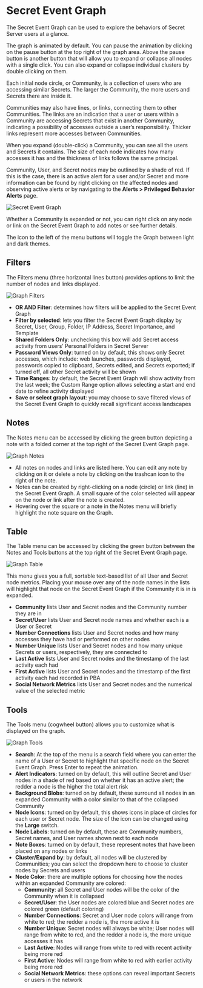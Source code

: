﻿[title]: # (Secret Event Graph)
[tags]: # (Secret Server,Privileged Behavior Analytics,PBA,Operations,Secret Event Graph)
[priority]: # (4050)

# Secret Event Graph

The Secret Event Graph can be used to explore the behaviors of Secret Server users at a glance.

The graph is animated by default. You can pause the animation by clicking on the pause button at the top right of the graph area. Above the pause button is another button that will allow you to expand or collapse all nodes with a single click. You can also expand or collapse individual clusters by double clicking on them.

Each initial node circle, or Community, is a collection of users who are accessing similar Secrets. The larger the Community, the more users and Secrets there are inside it.

Communities may also have lines, or links, connecting them to other Communities. The links are an indication that a user or users within a Community are accessing Secrets that exist in another Community, indicating a possibility of accesses outside a user’s responsibility. Thicker links represent more accesses between Communities.

When you expand (double-click) a Community, you can see all the users and Secrets it contains. The size of each node indicates how many accesses it has and the thickness of links follows the same principal.

Community, User, and Secret nodes may be outlined by a shade of red. If this is the case, there is an active alert for a user and/or Secret and more information can be found by right clicking on the affected nodes and observing active alerts or by navigating to the **Alerts > Privileged Behavior Alerts** page.

![Secret Event Graph](images/08-secret-event-graph.png)

Whether a Community is expanded or not, you can right click on any node or link on the Secret Event Graph to add notes or see further details.

The icon to the left of the menu buttons will toggle the Graph between light and dark themes.

## Filters

The Filters menu (three horizontal lines button) provides options to limit the number of nodes and links displayed.

![Graph Filters](images/filters.jpg)

* **OR AND Filter**: determines how filters will be applied to the Secret Event Graph
* **Filter by selected**: lets you filter the Secret Event Graph display by Secret, User, Group, Folder, IP Address, Secret Importance, and Template
* **Shared Folders Only**: unchecking this box will add Secret access activity from users’ Personal Folders in Secret Server
* **Password Views Only**: turned on by default, this shows only Secret accesses, which include: web launches, passwords displayed, passwords copied to clipboard, Secrets edited, and Secrets exported; if turned off, all other Secret activity will be shown
* **Time Ranges**: by default, the Secret Event Graph will show activity from the last week; the Custom Range option allows selecting a start and end date to refine activity displayed
* **Save or select graph layout**: you may choose to save filtered views of the Secret Event Graph to quickly recall significant access landscapes

## Notes

The Notes menu can be accessed by clicking the green button depicting a note with a folded corner at the top right of the Secret Event Graph page.

![Graph Notes](images/09-notes.png)

* All notes on nodes and links are listed here. You can edit any note by clicking on it or delete a note by clicking on the trashcan icon to the right of the note.
* Notes can be created by right-clicking on a node (circle) or link (line) in the Secret Event Graph. A small square of the color selected will appear on the node or link after the note is created.
* Hovering over the square or a note in the Notes menu will briefly highlight the note square on the Graph.

## Table

The Table menu can be accessed by clicking the green button between the Notes and Tools buttons at the top right of the Secret Event Graph page.

![Graph Table](images/10-table.png)

This menu gives you a full, sortable text-based list of all User and Secret node metrics. Placing your mouse over any of the node names in the lists will highlight that node on the Secret Event Graph if the Community it is in is expanded.

* **Community** lists User and Secret nodes and the Community number they are in
* **Secret/User** lists User and Secret node names and whether each is a User or Secret
* **Number Connections** lists User and Secret nodes and how many accesses they have had or performed on other nodes
* **Number Unique** lists User and Secret nodes and how many unique Secrets or users, respectively, they are connected to
* **Last Active** lists User and Secret nodes and the timestamp of the last activity each had
* **First Active** lists User and Secret nodes and the timestamp of the first activity each had recorded in PBA
* **Social Network Metrics** lists User and Secret nodes and the numerical value of the selected metric

## Tools

The Tools menu (cogwheel button) allows you to customize what is displayed on the graph.

![Graph Tools](images/11-tools.png)

* **Search**: At the top of the menu is a search field where you can enter the name of a User or Secret to highlight that specific node on the Secret Event Graph. Press Enter to repeat the animation.
* **Alert Indicators**: turned on by default, this will outline Secret and User nodes in a shade of red based on whether it has an active alert; the redder a node is the higher the total alert risk
* **Background Blobs**: turned on by default, these surround all nodes in an expanded Community with a color similar to that of the collapsed Community
* **Node Icons**: turned on by default, this shows icons in place of circles for each user or Secret node. The size of the icon can be changed using the **Large** switch.
* **Node Labels**: turned on by default, these are Community numbers, Secret names, and User names shown next to each node
* **Note Boxes**: turned on by default, these represent notes that have been placed on any nodes or links
* **Cluster/Expand by**: by default, all nodes will be clustered by Communities; you can select the dropdown here to choose to cluster nodes by Secrets and users
* **Node Color**: there are multiple options for choosing how the nodes within an expanded Community are colored:
  * **Community**: all Secret and User nodes will be the color of the Community when it is collapsed
  * **Secret/User**: the User nodes are colored blue and Secret nodes are colored green (default coloring)
  * **Number Connections**: Secret and User node colors will range from white to red; the redder a node is, the more active it is
  * **Number Unique**: Secret nodes will always be white; User nodes will range from white to red, and the redder a node is, the more unique accesses it has
  * **Last Active**: Nodes will range from white to red with recent activity being more red
  * **First Active**: Nodes will range from white to red with earlier activity being more red
  * **Social Network Metrics**: these options can reveal important Secrets or users in the network
